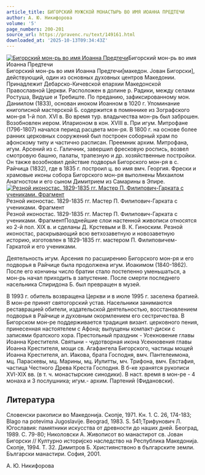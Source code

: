 ```yaml
---
article_title: БИГОРСКИЙ МУЖСКОЙ МОНАСТЫРЬ ВО ИМЯ ИОАННА ПРЕДТЕЧИ
author: А. Ю. Никифорова
volume: '5'
page_numbers: 200-201
source_url: https://pravenc.ru/text/149161.html
downloaded_at: '2025-10-13T09:34:43Z'
---
```


[![Бигорский мон-рь во имя Иоанна Предтечи](https://pravenc.ru/data/552/457/1234/1i200.jpg "Кликните для увеличения картинки")](https://pravenc.ru/data/552/457/1234/1i400.jpg)Бигорский мон-рь во имя Иоанна Предтечи  
Бигорский мон-рь во имя Иоанна Предтечи[македон. Jован Бигорски], действующий, один из основных духовных центров Македонии. Принадлежит Дебарско-Кичевской епархии Македонской Православной Церкви. Расположен в долине р. Радики, между селами Ростуша, Видуше и Требиште. По преданию, зафиксированному мон. Даниилом (1833), основан иноком Иоанном в 1020 г. Упоминание книгописной мастерской Б. содержится в помяннике из Зографского мон-ря 1-й пол. XVI в. Во время тур. владычества мон-рь был заброшен. Возобновлен иером. Иларионом в кон. XVIII в. При игум. Митрофане (1796-1807) начался период расцвета мон-ря. В 1800 г. на основе более ранних церковных сооружений был построен соборный храм по афонскому типу и частично расписан. Преемник архим. Митрофана, игум. Арсений из с. Галичник, завершил фресковую роспись, возвел смотровую башню, палаты, трапезную и др. хозяйственные постройки. Он также возобновил действие подворья Бигорского мон-ря в с. Райчица (1832), где в 1835 г. построил ц. во имя вмч. Георгия. Фрески и храмовые иконы собора Бигорского мон-ря выполнены Михаилом Анагностом и его сыном Димитрием из Самарины в Эпире.[![Резной иконостас. 1829-1835 гг. Мастер П. Филипович-Гарката с учениками. Фрагмент](https://pravenc.ru/data/458/457/1234/1i200.jpg "Кликните для увеличения картинки")](https://pravenc.ru/data/458/457/1234/1i400.jpg)Резной иконостас. 1829-1835 гг. Мастер П. Филипович-Гарката с учениками. Фрагмент  
Резной иконостас. 1829-1835 гг. Мастер П. Филипович-Гарката с учениками. ФрагментПозднейшие слои настенной живописи относятся ко 2-й пол. XIX в. и сделаны Д. Крстевым и В. К. Гиноским. Резной иконостас, раскрывающий всю ветхозаветную и новозаветную историю, изготовлен в 1829-1835 гг. мастером П. Филиповичем-Гаркатой и его учениками.

Деятельность игум. Арсения по расширению Бигорского мон-ря и его подворья в Райчице была продолжена игум. Иоакимом (1840-1862). После его кончины число братии стало постепенно уменьшаться, а мон-рь начал приходить в запустение. После смерти последнего насельника Спиридона Б. был превращен в музей.

В 1993 г. обитель возвращена Церкви и в июле 1995 г. заселена братией. В мон-ре принят святогорский устав. Насельники занимаются реставрацией обители, издательской деятельностью, восстановлением подворья в Райчице и духовным окормлением его сестричества. В Бигорском мон-ре поддерживается традиция визант. церковного пения, принесенная настоятелем с Афона; выпущены компакт-диски с записями братского хора. Престольный праздник - Усекновение главы Иоанна Крестителя. Святыни - чудотворная икона Усекновения главы Иоанна Крестителя, мощи св. Агафангела Бигорского, частицы мощей Иоанна Крестителя, ап. Иакова, брата Господня, вмч. Пантелеимона, мц. Параскевы, мц. Марины, мц. Иулитты, мч. Трифона, вмч. Евстафия, частица Честного Древа Креста Господня. В б-ке хранятся рукописи XVI-XIX вв. (в т. ч. монастырские синодики). В наст. время в мон-ре - 4 монаха и 3 послушника; игум.- архим. Партений (Фидановски).

## Литература

Словенски ракописи во Македониjа. Скопjе, 1971. Кн. 1. С. 26, 174-183; Blago na potevima Jugoslavije. Beograd, 1983. S. 541;Трифунович Л. Югославия: памятники искусства от древности до наших дней. Београд, 1989. С. 79-80; Николовски А. Живописот во манастирот св. Jован Бигорски // Културно историjско наследство на Республика Македониjа. Скопjе, 1994. Т. 32. Димитров Б. Християнствоно в българските земли. Български манастири. София, 2001.

А. Ю. Никифорова
